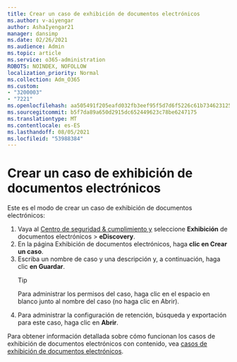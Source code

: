 ```yaml
---
title: Crear un caso de exhibición de documentos electrónicos
ms.author: v-aiyengar
author: AshaIyengar21
manager: dansimp
ms.date: 02/26/2021
ms.audience: Admin
ms.topic: article
ms.service: o365-administration
ROBOTS: NOINDEX, NOFOLLOW
localization_priority: Normal
ms.collection: Adm_O365
ms.custom:
- "3200003"
- "7221"
ms.openlocfilehash: aa505491f205eafd032fb3eef95f5d7d6f5226c61b73462312573789745258fc
ms.sourcegitcommit: b5f7da89a650d2915dc652449623c78be6247175
ms.translationtype: MT
ms.contentlocale: es-ES
ms.lasthandoff: 08/05/2021
ms.locfileid: "53988384"
---
```

# <a name="create-an-ediscovery-case"></a>Crear un caso de exhibición de documentos electrónicos

Este es el modo de crear un caso de exhibición de documentos electrónicos:

1. Vaya al [Centro de seguridad & cumplimiento y](https://go.microsoft.com/fwlink/p/?linkid=2077143) seleccione **Exhibición** de documentos electrónicos  >  **eDiscovery**.
1. En la página Exhibición de documentos electrónicos, haga **clic en Crear un caso**.
1. Escriba un nombre de caso y una descripción y, a continuación, haga clic **en Guardar**.
    > [!TIP]
    >Para administrar los permisos del caso, haga clic en el espacio en blanco junto al nombre del caso (no haga clic en Abrir).
1. Para administrar la configuración de retención, búsqueda y exportación para este caso, haga clic en **Abrir**.

Para obtener información detallada sobre cómo funcionan los casos de exhibición de documentos electrónicos con contenido, vea [casos de exhibición de documentos electrónicos](https://go.microsoft.com/fwlink/?linkid=2101589).
